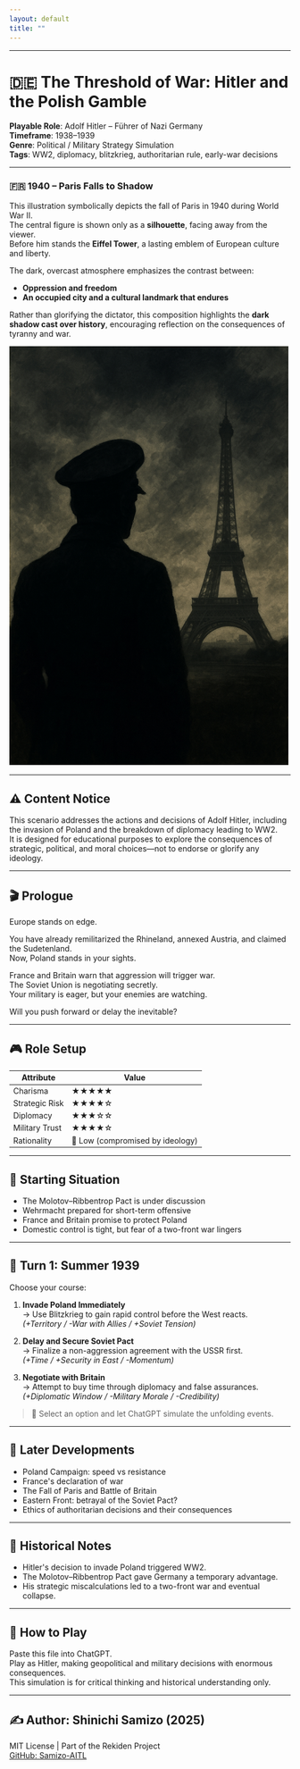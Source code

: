 ```yaml
---
layout: default
title: ""
---
```

    
---

# 🇩🇪 The Threshold of War: Hitler and the Polish Gamble

**Playable Role**: Adolf Hitler – Führer of Nazi Germany  
**Timeframe**: 1938–1939  
**Genre**: Political / Military Strategy Simulation  
**Tags**: WW2, diplomacy, blitzkrieg, authoritarian rule, early-war decisions

---

### 🇫🇷 1940 – Paris Falls to Shadow  

This illustration symbolically depicts the fall of Paris in 1940 during World War II.  
The central figure is shown only as a **silhouette**, facing away from the viewer.  
Before him stands the **Eiffel Tower**, a lasting emblem of European culture and liberty.  

The dark, overcast atmosphere emphasizes the contrast between:  
- **Oppression and freedom**  
- **An occupied city and a cultural landmark that endures**  

Rather than glorifying the dictator, this composition highlights the **dark shadow cast over history**, encouraging reflection on the consequences of tyranny and war.  

<a href="/ww2/germany/eiffel_shadow.PNG">
  <img src="/ww2/germany/eiffel_shadow.PNG"
       alt="Eiffel Tower under shadow"
       width="500" style="max-width100%;height:auto;">
</a>

---

## ⚠️ Content Notice

This scenario addresses the actions and decisions of Adolf Hitler, including the invasion of Poland and the breakdown of diplomacy leading to WW2.  
It is designed for educational purposes to explore the consequences of strategic, political, and moral choices—not to endorse or glorify any ideology.

---

## 🎬 Prologue

Europe stands on edge.

You have already remilitarized the Rhineland, annexed Austria, and claimed the Sudetenland.  
Now, Poland stands in your sights.

France and Britain warn that aggression will trigger war.  
The Soviet Union is negotiating secretly.  
Your military is eager, but your enemies are watching.

Will you push forward or delay the inevitable?

---

## 🎮 Role Setup

| Attribute     | Value |
|--------------|-------|
| Charisma       | ★★★★★ |
| Strategic Risk | ★★★★☆ |
| Diplomacy      | ★★★☆☆ |
| Military Trust | ★★★★☆ |
| Rationality    | 🔻 Low (compromised by ideology)

---

## 📍 Starting Situation

- The Molotov–Ribbentrop Pact is under discussion
- Wehrmacht prepared for short-term offensive
- France and Britain promise to protect Poland
- Domestic control is tight, but fear of a two-front war lingers

---

## 🔁 Turn 1: Summer 1939

Choose your course:

1. **Invade Poland Immediately**  
   → Use Blitzkrieg to gain rapid control before the West reacts.  
   *(+Territory / -War with Allies / +Soviet Tension)*

2. **Delay and Secure Soviet Pact**  
   → Finalize a non-aggression agreement with the USSR first.  
   *(+Time / +Security in East / -Momentum)*

3. **Negotiate with Britain**  
   → Attempt to buy time through diplomacy and false assurances.  
   *(+Diplomatic Window / -Military Morale / -Credibility)*

> 💬 Select an option and let ChatGPT simulate the unfolding events.

---

## 🔄 Later Developments

- Poland Campaign: speed vs resistance  
- France's declaration of war  
- The Fall of Paris and Battle of Britain  
- Eastern Front: betrayal of the Soviet Pact?  
- Ethics of authoritarian decisions and their consequences

---

## 🧠 Historical Notes

- Hitler's decision to invade Poland triggered WW2.
- The Molotov–Ribbentrop Pact gave Germany a temporary advantage.
- His strategic miscalculations led to a two-front war and eventual collapse.

---

## 📘 How to Play

Paste this file into ChatGPT.  
Play as Hitler, making geopolitical and military decisions with enormous consequences.  
This simulation is for critical thinking and historical understanding only.

---

## ✍️ Author: Shinichi Samizo (2025)  
MIT License | Part of the Rekiden Project  
[GitHub: Samizo-AITL](https://github.com/Samizo-AITL)
